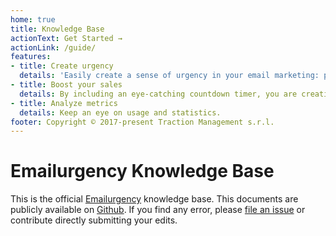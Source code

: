 ```yaml
---
home: true
title: Knowledge Base
actionText: Get Started →
actionLink: /guide/
features:
- title: Create urgency
  details: 'Easily create a sense of urgency in your email marketing: psychology proves that users will make decisions quickly.'
- title: Boost your sales
  details: By including an eye-catching countdown timer, you are creating a strong visual call to action.
- title: Analyze metrics
  details: Keep an eye on usage and statistics.
footer: Copyright © 2017-present Traction Management s.r.l.
---
```


# Emailurgency Knowledge Base

This is the official [Emailurgency](https;//emailurgency.com) knowledge base. This documents are publicly available on [Github](https://github.com/Emailurgency/kb). If you find any error, please [file an issue](https://github.com/Emailurgency/kb/issues) or contribute directly submitting your edits.